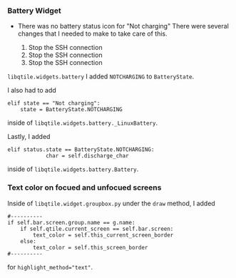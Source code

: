 ### Battery Widget
* There was no battery status icon for "Not charging" There were several changes
  that I needed to make to take care of this.

  1. Stop the SSH connection
  2. Stop the SSH connection
  3. Stop the SSH connection


`libqtile.widgets.battery` I added `NOTCHARGING` to `BatteryState`. 

I also had to add 
```
elif state == "Not charging":
    state = BatteryState.NOTCHARGING
```
inside of `libqtile.widgets.battery._LinuxBattery`. 

Lastly, I added
```
elif status.state == BatteryState.NOTCHARGING:
            char = self.discharge_char
```
inside of `libqtile.widgets.battery.Battery`.

### Text color on focued and unfocued screens
Inside of `libqtile.widget.groupbox.py` under the `draw` method, I added
```
#----------
if self.bar.screen.group.name == g.name:
    if self.qtile.current_screen == self.bar.screen:
        text_color = self.this_current_screen_border
    else:
        text_color = self.this_screen_border
#----------
```
for `highlight_method="text"`.
